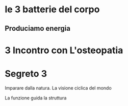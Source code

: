 # le 3 batterie del corpo

## Produciamo energia

# 3 Incontro con L'osteopatia

# Segreto 3 
Imparare dalla natura. La visione ciclica del mondo 

La funzione guida la struttura


<!--stackedit_data:
eyJoaXN0b3J5IjpbLTU1MjIwODQzNl19
-->